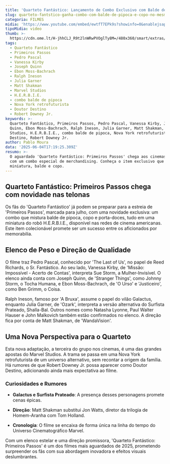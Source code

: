 ```yaml
---
title: 'Quarteto Fantástico: Lançamento de Combo Exclusivo com Balde de Pipoca e Copo'
slug: quarteto-fantstico-ganha-combo-com-balde-de-pipoca-e-copo-no-mesmo-produto
categoria: FILMES
midia: 'https://www.youtube.com/embed/ewtfT7EPk9s?showinfo=0&enablejsapi=1'
tipoMidia: video
thumb: >-
  https://cdn.ome.lt/H-jhhCLJ_R9t2lnWRwPVOglTy8M=/480x360/smart/extras/conteudos/omelete_THUMB_-_2025-06-04T134621.836.png
tags:
  - Quarteto Fantástico
  - Primeiros Passos
  - Pedro Pascal
  - Vanessa Kirby
  - Joseph Quinn
  - Ebon Moss-Bachrach
  - Ralph Ineson
  - Julia Garner
  - Matt Shakman
  - Marvel Studios
  - H.E.R.B.I.E.
  - combo balde de pipoca
  - Nova York retrofuturista
  - Doutor Destino
  - Robert Downey Jr.
keywords: >-
  Quarteto Fantástico, Primeiros Passos, Pedro Pascal, Vanessa Kirby, Joseph
  Quinn, Ebon Moss-Bachrach, Ralph Ineson, Julia Garner, Matt Shakman, Marvel
  Studios, H.E.R.B.I.E., combo balde de pipoca, Nova York retrofuturista, Doutor
  Destino, Robert Downey Jr.
author: Pablo Moura
data: '2025-06-04T17:19:25.309Z'
resumo: >-
  O aguardado 'Quarteto Fantástico: Primeiros Passos' chega aos cinemas em julho
  com um combo especial de merchandising. Conheça o item exclusivo que combina
  miniatura, balde e copo.
---
```


## Quarteto Fantástico: Primeiros Passos chega com novidade nas telonas

<blockquote class="twitter-tweet"><a href="https://twitter.com/user/status/1930272768571928604"></a></blockquote>

Os fãs do 'Quarteto Fantástico' já podem se preparar para a estreia de 'Primeiros Passos', marcada para julho, com uma novidade exclusiva: um combo que mistura balde de pipoca, copo e porta-doces, tudo em uma miniatura do robô H.E.R.B.I.E., disponível nas redes de cinema americanas. Este item colecionável promete ser um sucesso entre os aficionados por memorabilia.

## Elenco de Peso e Direção de Qualidade

O filme traz Pedro Pascal, conhecido por 'The Last of Us', no papel de Reed Richards, o Sr. Fantástico. Ao seu lado, Vanessa Kirby, de 'Missão: Impossível - Acerto de Contas', interpreta Sue Storm, a Mulher-Invisível. O elenco ainda conta com Joseph Quinn, de 'Stranger Things', como Johnny Storm, o Tocha Humana, e Ebon Moss-Bachrach, de 'O Urso' e 'Justiceiro', como Ben Grimm, o Coisa.

Ralph Ineson, famoso por 'A Bruxa', assume o papel do vilão Galactus, enquanto Julia Garner, de 'Ozark', interpreta a versão alternativa do Surfista Prateado, Shalla-Bal. Outros nomes como Natasha Lyonne, Paul Walter Hauser e John Malkovich também estão confirmados no elenco. A direção fica por conta de Matt Shakman, de 'WandaVision'.

## Uma Nova Perspectiva para o Quarteto

Esta nova adaptação, a terceira do grupo nos cinemas, é uma das grandes apostas do Marvel Studios. A trama se passa em uma Nova York retrofuturista de um universo alternativo, sem recontar a origem da família. Há rumores de que Robert Downey Jr. possa aparecer como Doutor Destino, adicionando ainda mais expectativa ao filme.

### Curiosidades e Rumores

- **Galactus e Surfista Prateado**: A presença desses personagens promete cenas épicas.

- **Direção**: Matt Shakman substitui Jon Watts, diretor da trilogia de Homem-Aranha com Tom Holland.

- **Cronologia**: O filme se encaixa de forma única na linha do tempo do Universo Cinematográfico Marvel.

Com um elenco estelar e uma direção promissora, 'Quarteto Fantástico: Primeiros Passos' é um dos filmes mais aguardados de 2025, prometendo surpreender os fãs com sua abordagem inovadora e efeitos visuais deslumbrantes.
